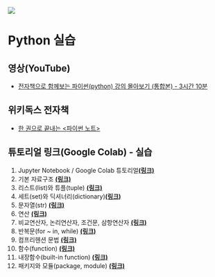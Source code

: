 ![](https://www.python.org/static/community_logos/python-logo-master-v3-TM-flattened.png)

# Python 실습

## 영상(YouTube)
- [전자책으로 함께보는 파이썬(python) 강의 몰아보기 (통합본) - 3시간 10분](https://youtu.be/dpwTOQri42s)

## 위키독스 전자책
- [한 권으로 끝내는 <파이썬 노트>](https://wikidocs.net/book/6708)

## 튜토리얼 링크(Google Colab) - 실습
1. Jupyter Notebook / Google Colab 튜토리얼[**(링크)**](https://colab.research.google.com/github/teddylee777/machine-learning/blob/master/00-Python/tutorial/%EC%8B%A4%EC%8A%B5/00-Jupyter-Notebook-튜토리얼-(실습).ipynb)
2. 기본 자료구조 [**(링크)**](https://colab.research.google.com/github/teddylee777/machine-learning/blob/master/00-Python/tutorial/%EC%8B%A4%EC%8A%B5/01-파이썬-자료구조-(실습).ipynb)
3. 리스트(list)와 튜플(tuple) [**(링크)**](https://colab.research.google.com/github/teddylee777/machine-learning/blob/master/00-Python/tutorial/%EC%8B%A4%EC%8A%B5/02-파이썬-리스트-튜플-(실습).ipynb)
4. 세트(set)와 딕셔너리(dictionary)[**(링크)**](https://colab.research.google.com/github/teddylee777/machine-learning/blob/master/00-Python/tutorial/%EC%8B%A4%EC%8A%B5/03-파이썬-세트-딕셔너리-(실습).ipynb)
5. 문자열(str) [**(링크)**](https://colab.research.google.com/github/teddylee777/machine-learning/blob/master/00-Python/tutorial/%EC%8B%A4%EC%8A%B5/04-파이썬-문자열-(실습).ipynb)
6. 연산 [**(링크)**](https://colab.research.google.com/github/teddylee777/machine-learning/blob/master/00-Python/tutorial/%EC%8B%A4%EC%8A%B5/05-파이썬-연산-(실습).ipynb)
7. 비교연산자, 논리연산자, 조건문, 삼항연산자 [**(링크)**](https://colab.research.google.com/github/teddylee777/machine-learning/blob/master/00-Python/tutorial/%EC%8B%A4%EC%8A%B5/06-파이썬-비교-논리-삼항연산자-조건문-(실습).ipynb)
8. 반복문(for ~ in, while) [**(링크)**](https://colab.research.google.com/github/teddylee777/machine-learning/blob/master/00-Python/tutorial/%EC%8B%A4%EC%8A%B5/07-파이썬-반복문-(실습).ipynb)
9. 컴프리헨션 문법 [**(링크)**](https://colab.research.google.com/github/teddylee777/machine-learning/blob/master/00-Python/tutorial/%EC%8B%A4%EC%8A%B5/08-파이썬-Comprehension-(실습).ipynb)
10. 함수(function) [**(링크)**](https://colab.research.google.com/github/teddylee777/machine-learning/blob/master/00-Python/tutorial/%EC%8B%A4%EC%8A%B5/09-파이썬-함수-(실습).ipynb)
11. 내장함수(built-in function) [**(링크)**](https://colab.research.google.com/github/teddylee777/machine-learning/blob/master/00-Python/tutorial/%EC%8B%A4%EC%8A%B5/10-파이썬-내장함수-(실습).ipynb)
12. 패키지와 모듈(package, module) [**(링크)**](https://colab.research.google.com/github/teddylee777/machine-learning/blob/master/00-Python/tutorial/%EC%8B%A4%EC%8A%B5/11-파이썬-패키지-모듈-(실습).ipynb)
